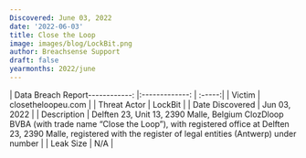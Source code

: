 ```yaml
---
Discovered: June 03, 2022
date: '2022-06-03'
title: Close the Loop
image: images/blog/LockBit.png
author: Breachsense Support
draft: false
yearmonths: 2022/june
---
```


| Data Breach Report------------:   |:-------------:    | :-----:|
| Victim    | closetheloopeu.com      | 
| Threat Actor    | LockBit      | 
| Date Discovered    | Jun 03, 2022      | 
| Description    |  Delften 23, Unit 13, 2390 Malle, Belgium ClozDloop BVBA (with trade name “Close the Loop”), with registered office at Delften 23, 2390 Malle, registered with the register of legal entities (Antwerp) under number      | 
| Leak Size    | N/A      | 

